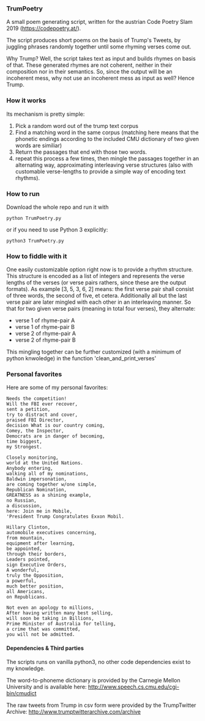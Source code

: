 

### TrumPoetry

A small poem generating script, written for the austrian Code Poetry Slam 2019 (https://codepoetry.at/).

The script produces short poems on the basis of Trump's Tweets, by juggling phrases randomly together until some rhyming verses come out.

Why Trump? Well, the script takes text as input and builds rhymes on basis of that. These generated rhymes are not coherent, neither in their composition nor in their semantics. So, since the output will be an incoherent mess, why not use an incoherent mess as input as well? Hence Trump.


### How it works

Its mechanism is pretty simple: 
1. Pick a random word out of the trump text corpus
2. Find a matching word in the same corpus (matching here means that the phonetic endings according to the included CMU dictionary of two given words are similiar)
3. Return the passages that end with those two words.
4. repeat this process a few times, then mingle the passages together in an alternating way, approximating interleaving verse structures (also with customable verse-lengths to provide a simple way of encoding text rhythms).


### How to run

Download the whole repo and run it with
```
python TrumPoetry.py
```
or if you need to use Python 3 explicitly:
```
python3 TrumPoetry.py
```

### How to fiddle with it

One easily customizable option right now is to provide a rhythm structure. This structure is encoded as a list of integers and represents the verse lengths of the verses (or verse pairs rathers, since these are the output formats). As example [3, 5, 3, 6, 2] means: the first verse pair shall consist of three words, the second of five, et cetera. Additionally all but the last verse pair are later mingled with each other in an interleaving manner. So that for two given verse pairs (meaning in total four verses), they alternate:
* verse 1 of rhyme-pair A
* verse 1 of rhyme-pair B
* verse 2 of rhyme-pair A
* verse 2 of rhyme-pair B

This mingling together can be further customized (with a minimum of python knwoledge) in the function 'clean_and_print_verses'

### Personal favorites

Here are some of my personal favorites:

```
Needs the competition!
Will the FBI ever recover,
sent a petition,
try to distract and cover,
praised FBI Director,
decision What is our country coming,
Comey, the Inspector,
Democrats are in danger of becoming,
time biggest,
my Strongest.
```

```
Closely monitoring,
world at the United Nations.
Anybody entering,
walking all of my nominations,
Baldwin impersonation,
are coming together w/one simple,
Republican Nomination,
GREATNESS as a shining example,
no Russian,
a discussion,
here: Join me in Mobile,
'President Trump Congratulates Exxon Mobil.
```

```
Hillary Clinton,
automobile executives concerning,
from mountain,
equipment after learning,
be appointed,
through their borders,
Leaders pointed,
sign Executive Orders,
A wonderful,
truly the Opposition,
a powerful,
much better position,
all Americans,
on Republicans.
```

```
Not even an apology to millions,
After having written many best selling,
will soon be taking in Billions,
Prime Minister of Australia for telling,
a crime that was committed,
you will not be admitted.
```


#### Dependencies & Third parties

The scripts runs on vanilla python3, no other code dependencies exist to my knowledge.

The word-to-phoneme dictionary is provided by the Carnegie Mellon University and is available here:
http://www.speech.cs.cmu.edu/cgi-bin/cmudict

The raw tweets from Trump in csv form were provided by the TrumpTwitter Archive:
http://www.trumptwitterarchive.com/archive
